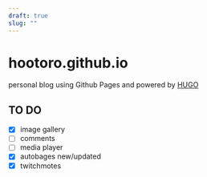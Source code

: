 ```yaml
---
draft: true
slug: ""
---
```

# hootoro.github.io

personal blog using Github Pages
and powered by [HUGO](https://gohugo.io/)

## TO DO

- [x] image gallery
- [ ] comments
- [ ] media player
- [x] autobages new/updated
- [x] twitchmotes
